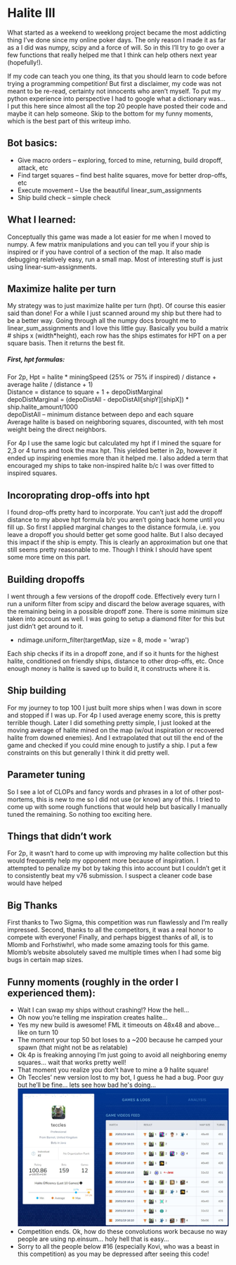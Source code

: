 # Halite III
What started as a weekend to weeklong project became the most addicting thing I’ve done since my online poker days. The only reason I made it as far as a I did was numpy, scipy and a force of will. So in this I’ll try to go over a few functions that really helped me that I think can help others next year (hopefully!). 

If my code can teach you one thing, its that you should learn to code before trying a programming competition! But first a disclaimer, my code was not meant to be re-read, certainty not innocents who aren’t myself. To put my python experience into perspective I had to google what a dictionary was… I put this here since almost all the top 20 people have posted their code and maybe it can help someone. Skip to the bottom for my funny moments, which is the best part of this writeup imho.

## Bot basics:
* Give macro orders – exploring, forced to mine, returning, build dropoff, attack, etc
* Find target squares – find best halite squares, move for better drop-offs, etc
* Execute movement – Use the beautiful linear_sum_assignments
* Ship build check – simple check

## What I learned:
Conceptually this game was made a lot easier for me when I moved to numpy. A few matrix manipulations and you can tell you if your ship is inspired or if you have control of a section of the map. It also made debugging relatively easy, run a small map. Most of interesting stuff is just using linear-sum-assignments.

## Maximize halite per turn
My strategy was to just maximize halite per turn (hpt). Of course this easier said than done! For a while I just scanned around my ship but there had to be a better way. Going through all the numpy docs brought me to linear_sum_assignments and I love this little guy. Basically you build a matrix # ships x (width*height), each row has the ships estimates for HPT on a per square basis. Then it returns the best fit. 

##### First, hpt formulas:
For 2p, 
Hpt = halite * miningSpeed (25% or 75% if inspired) / distance + average halite / (distance + 1)  
Distance = distance to square + 1 + depoDistMarginal  
depoDistMarginal = (depoDistAll - depoDistAll[shipY][shipX]) * ship.halite_amount/1000  
depoDistAll – minimum distance between depo and each square  
Average halite is based on neighboring squares, discounted, with teh most weight being the direct neighbors.

For 4p I use the same logic but calculated my hpt if I mined the square for 2,3 or 4 turns and took the max hpt. This yielded better in 2p, however it ended up inspiring enemies more than it helped me. I also added a term that encouraged my ships to take non-inspired halite b/c I was over fitted to inspired squares.

## Incoroprating drop-offs into hpt
I found drop-offs pretty hard to incorporate. You can’t just add the dropoff distance to my above hpt formula b/c you aren’t going back home until you fill up. So first I applied marginal changes to the distance formula, i.e. you leave a dropoff you should better get some good halite. But I also decayed this impact if the ship is empty. This is clearly an approximation but one that still seems pretty reasonable to me. Though I think I should have spent some more time on this part.

## Building dropoffs
I went through a few versions of the dropoff code. Effectively every turn I run a uniform filter from scipy and discard the below average squares, with the remaining being in a possible dropoff zone. There is some minimum size taken into account as well. I was going to setup a diamond filter for this but just didn’t get around to it. 
* ndimage.uniform_filter(targetMap, size = 8, mode = 'wrap')  

Each ship checks if its in a dropoff zone, and if so it hunts for the highest halite, conditioned on friendly ships, distance to other drop-offs, etc. Once enough money is halite is saved up to build it, it constructs where it is. 

## Ship building
For my journey to top 100 I just built more ships when I was down in score and stopped if I was up. For 4p I used average enemy score, this is pretty terrible though. Later I did something pretty simple, I just looked at the moving average of halite mined on the map (w/out inspiration or recovered halite from downed enemies). And I extrapolated that out till the end of the game and checked if you could mine enough to justify a ship. I put a few constraints on this but generally I think it did pretty well.

## Parameter tuning
So I see a lot of CLOPs and fancy words and phrases in a lot of other post-mortems, this is new to me so I did not use (or know) any of this. I tried to come up with some rough functions that would help but basically I manually tuned the remaining. So nothing too exciting here.

## Things that didn’t work
For 2p, it wasn’t hard to come up with improving my halite collection but this would frequently help my opponent more because of inspiration. I attempted to penalize my bot by taking this into account but I couldn’t get it to consistently beat my v76 submission. I suspect a cleaner code base would have helped

## Big Thanks
First thanks to Two Sigma, this competition was run flawlessly and I’m really impressed. Second, thanks to all the competitors, it was a real honor to compete with everyone! Finally, and perhaps biggest thanks of all, is to Mlomb and Forhstiwhrl, who made some amazing tools for this game. Mlomb’s website absolutely saved me multiple times when I had some big bugs in certain map sizes. 

## Funny moments (roughly in the order I experienced them):
* Wait I can swap my ships without crashing!? How the hell…
* Oh now you’re telling me inspiration creates halite…
* Yes my new build is awesome! FML it timeouts on 48x48 and above… like on turn 10
* The moment your top 50 bot loses to a ~200 because he camped your spawn (that might not be as relatable)
* Ok 4p is freaking annoying I’m just going to avoid all neighboring enemy squares… wait that works pretty well!
* That moment you realize you don’t have to mine a 9 halite square!
* Oh Teccles’ new version lost to my bot, I guess he had a bug. Poor guy but he’ll be fine… lets see how bad he's doing...
![Funny pic](funny.JPG)
* Competition ends. Ok, how do these convolutions work because no way people are using np.einsum… holy hell that is easy…
* Sorry to all the people below #16 (especially Kovi, who was a beast in this competition) as you may be depressed after seeing this code!
